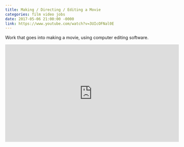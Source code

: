 ```yaml
---
title: Making / Directing / Editing a Movie
categories: film video jobs
date: 2017-05-06 21:00:00 -0000
link: https://www.youtube.com/watch?v=3UIcOFNal0E
---
```

Work that goes into making a movie, using computer editing software.

<iframe width="560" height="315" src="https://www.youtube.com/embed/3UIcOFNal0E" frameborder="0" allowfullscreen></iframe>